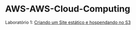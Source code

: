 # AWS-AWS-Cloud-Computing

Laboratório 1: [Criando um Site estático e hospendando no S3](S3/readme.md)
